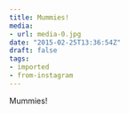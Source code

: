 ```yaml
---
title: Mummies!
media:
- url: media-0.jpg
date: "2015-02-25T13:36:54Z"
draft: false
tags:
- imported
- from-instagram
---
```

Mummies\!
